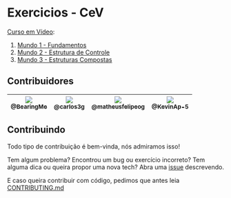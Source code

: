 # Exercicios - CeV

[Curso em Vídeo](https://www.cursoemvideo.com/):

1. [Mundo 1 - Fundamentos](exs/mundo_1/readme.md#linguagens)
2. [Mundo 2 - Estrutura de Controle](exs/mundo_2/readme.md#linguagens)
3. [Mundo 3 - Estruturas Compostas](exs/mundo_3/readme.md#linguagens)

## Contribuidores

| [<img src="https://avatars2.githubusercontent.com/u/49632633?s=115" /><br /><sub>@BearingMe</sub>](https://github.com/BearingMe) | [<img src="https://avatars2.githubusercontent.com/u/52337966?s=115" /><br /><sub>@carlos3g</sub>](https://github.com/carlos3g) | [<img src="https://avatars3.githubusercontent.com/u/50463866?s=115" /><br /><sub>@matheusfelipeog</sub>](https://github.com/matheusfelipeog) |  [<img src="https://avatars1.githubusercontent.com/u/52904595?s=115" /><br /><sub>@KevinAp-5</sub>](https://github.com/KevinAp-5) | 
|:-:|:-:|:-:|:-:|


## Contribuindo

Todo tipo de contribuição é bem-vinda, nós admiramos isso!

Tem algum problema? Encontrou um bug ou exercício incorreto? Tem alguma dica ou queira propor uma nova tech? Abra uma [issue](https://github.com/Coding-in-community/exercicios-CeV/issues) descrevendo.

E caso queira contribuir com código, pedimos que antes leia [CONTRIBUTING.md](https://github.com/matheusfelipeog/exercicios-CeV/blob/feature/contribution_guide/CONTRIBUTING.md)
